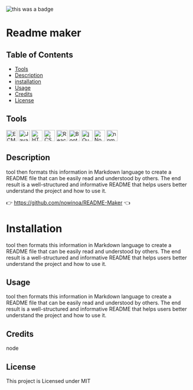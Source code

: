 
![this was a badge](https://img.shields.io/badge/License-MIT-blue.svg)
# Readme maker

## Table of Contents
* [Tools](#tools)
* [Description](#description)
* [installation](#installation)
* [Usage](#usage)
* [Credits](#credits)
* [License](#license)

## Tools
<img src="https://github.com/get-icon/geticon/raw/master/icons/es6.svg" alt="ECMAScript 6" width="30px" height="30px">  <img src="https://github.com/get-icon/geticon/raw/master/icons/javascript.svg" alt="JavaScript" width="30px" height="30px">  <img src="https://github.com/get-icon/geticon/raw/master/icons/html-5.svg" alt="HTML5" width="30px" height="30px">  <img src="https://github.com/get-icon/geticon/raw/master/icons/css-3.svg" alt="CSS3" width="30px" height="30px">  <img src="https://github.com/get-icon/geticon/raw/master/icons/react.svg" alt="React" width="30px" height="30px">  <img src="https://github.com/get-icon/geticon/raw/master/icons/bootstrap.svg" alt="Bootstrap" width="30px" height="30px">  <img src="https://github.com/get-icon/geticon/raw/master/icons/jquery-icon.svg" alt="jQuery" width="30px" height="30px">  <img src="https://github.com/get-icon/geticon/raw/master/icons/nodejs-icon.svg" alt="Node.js" width="30px" height="30px">  <img src="https://github.com/get-icon/geticon/raw/master/icons/npm.svg" alt="npm" width="30px" height="30px">

## Description
tool then formats this information in Markdown language to create a README file that can be easily read and understood by others. The end result is a well-structured and informative README that helps users better understand the project and how to use it.

:point_right:  https://github.com/nowinoa/README-Maker  :point_left:



# Installation
tool then formats this information in Markdown language to create a README file that can be easily read and understood by others. The end result is a well-structured and informative README that helps users better understand the project and how to use it.

## Usage
tool then formats this information in Markdown language to create a README file that can be easily read and understood by others. The end result is a well-structured and informative README that helps users better understand the project and how to use it.

## Credits
node


## License
This project is Licensed under MIT
        
